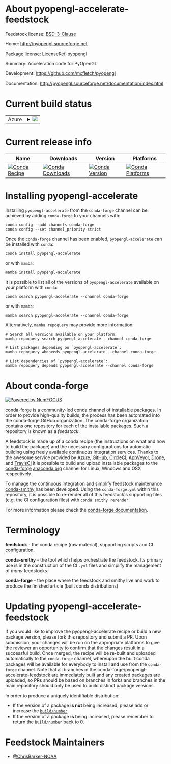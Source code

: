 About pyopengl-accelerate-feedstock
===================================

Feedstock license: [BSD-3-Clause](https://github.com/conda-forge/pyopengl-accelerate-feedstock/blob/main/LICENSE.txt)

Home: http://pyopengl.sourceforge.net

Package license: LicenseRef-pyopengl

Summary: Acceleration code for PyOpenGL

Development: https://github.com/mcfletch/pyopengl

Documentation: http://pyopengl.sourceforge.net/documentation/index.html

Current build status
====================


<table>
    
  <tr>
    <td>Azure</td>
    <td>
      <details>
        <summary>
          <a href="https://dev.azure.com/conda-forge/feedstock-builds/_build/latest?definitionId=26036&branchName=main">
            <img src="https://dev.azure.com/conda-forge/feedstock-builds/_apis/build/status/pyopengl-accelerate-feedstock?branchName=main">
          </a>
        </summary>
        <table>
          <thead><tr><th>Variant</th><th>Status</th></tr></thead>
          <tbody><tr>
              <td>linux_64_python3.10.____cpython</td>
              <td>
                <a href="https://dev.azure.com/conda-forge/feedstock-builds/_build/latest?definitionId=26036&branchName=main">
                  <img src="https://dev.azure.com/conda-forge/feedstock-builds/_apis/build/status/pyopengl-accelerate-feedstock?branchName=main&jobName=linux&configuration=linux%20linux_64_python3.10.____cpython" alt="variant">
                </a>
              </td>
            </tr><tr>
              <td>linux_64_python3.11.____cpython</td>
              <td>
                <a href="https://dev.azure.com/conda-forge/feedstock-builds/_build/latest?definitionId=26036&branchName=main">
                  <img src="https://dev.azure.com/conda-forge/feedstock-builds/_apis/build/status/pyopengl-accelerate-feedstock?branchName=main&jobName=linux&configuration=linux%20linux_64_python3.11.____cpython" alt="variant">
                </a>
              </td>
            </tr><tr>
              <td>linux_64_python3.12.____cpython</td>
              <td>
                <a href="https://dev.azure.com/conda-forge/feedstock-builds/_build/latest?definitionId=26036&branchName=main">
                  <img src="https://dev.azure.com/conda-forge/feedstock-builds/_apis/build/status/pyopengl-accelerate-feedstock?branchName=main&jobName=linux&configuration=linux%20linux_64_python3.12.____cpython" alt="variant">
                </a>
              </td>
            </tr><tr>
              <td>linux_64_python3.13.____cp313</td>
              <td>
                <a href="https://dev.azure.com/conda-forge/feedstock-builds/_build/latest?definitionId=26036&branchName=main">
                  <img src="https://dev.azure.com/conda-forge/feedstock-builds/_apis/build/status/pyopengl-accelerate-feedstock?branchName=main&jobName=linux&configuration=linux%20linux_64_python3.13.____cp313" alt="variant">
                </a>
              </td>
            </tr><tr>
              <td>osx_64_python3.10.____cpython</td>
              <td>
                <a href="https://dev.azure.com/conda-forge/feedstock-builds/_build/latest?definitionId=26036&branchName=main">
                  <img src="https://dev.azure.com/conda-forge/feedstock-builds/_apis/build/status/pyopengl-accelerate-feedstock?branchName=main&jobName=osx&configuration=osx%20osx_64_python3.10.____cpython" alt="variant">
                </a>
              </td>
            </tr><tr>
              <td>osx_64_python3.11.____cpython</td>
              <td>
                <a href="https://dev.azure.com/conda-forge/feedstock-builds/_build/latest?definitionId=26036&branchName=main">
                  <img src="https://dev.azure.com/conda-forge/feedstock-builds/_apis/build/status/pyopengl-accelerate-feedstock?branchName=main&jobName=osx&configuration=osx%20osx_64_python3.11.____cpython" alt="variant">
                </a>
              </td>
            </tr><tr>
              <td>osx_64_python3.12.____cpython</td>
              <td>
                <a href="https://dev.azure.com/conda-forge/feedstock-builds/_build/latest?definitionId=26036&branchName=main">
                  <img src="https://dev.azure.com/conda-forge/feedstock-builds/_apis/build/status/pyopengl-accelerate-feedstock?branchName=main&jobName=osx&configuration=osx%20osx_64_python3.12.____cpython" alt="variant">
                </a>
              </td>
            </tr><tr>
              <td>osx_64_python3.13.____cp313</td>
              <td>
                <a href="https://dev.azure.com/conda-forge/feedstock-builds/_build/latest?definitionId=26036&branchName=main">
                  <img src="https://dev.azure.com/conda-forge/feedstock-builds/_apis/build/status/pyopengl-accelerate-feedstock?branchName=main&jobName=osx&configuration=osx%20osx_64_python3.13.____cp313" alt="variant">
                </a>
              </td>
            </tr><tr>
              <td>osx_arm64_python3.10.____cpython</td>
              <td>
                <a href="https://dev.azure.com/conda-forge/feedstock-builds/_build/latest?definitionId=26036&branchName=main">
                  <img src="https://dev.azure.com/conda-forge/feedstock-builds/_apis/build/status/pyopengl-accelerate-feedstock?branchName=main&jobName=osx&configuration=osx%20osx_arm64_python3.10.____cpython" alt="variant">
                </a>
              </td>
            </tr><tr>
              <td>osx_arm64_python3.11.____cpython</td>
              <td>
                <a href="https://dev.azure.com/conda-forge/feedstock-builds/_build/latest?definitionId=26036&branchName=main">
                  <img src="https://dev.azure.com/conda-forge/feedstock-builds/_apis/build/status/pyopengl-accelerate-feedstock?branchName=main&jobName=osx&configuration=osx%20osx_arm64_python3.11.____cpython" alt="variant">
                </a>
              </td>
            </tr><tr>
              <td>osx_arm64_python3.12.____cpython</td>
              <td>
                <a href="https://dev.azure.com/conda-forge/feedstock-builds/_build/latest?definitionId=26036&branchName=main">
                  <img src="https://dev.azure.com/conda-forge/feedstock-builds/_apis/build/status/pyopengl-accelerate-feedstock?branchName=main&jobName=osx&configuration=osx%20osx_arm64_python3.12.____cpython" alt="variant">
                </a>
              </td>
            </tr><tr>
              <td>osx_arm64_python3.13.____cp313</td>
              <td>
                <a href="https://dev.azure.com/conda-forge/feedstock-builds/_build/latest?definitionId=26036&branchName=main">
                  <img src="https://dev.azure.com/conda-forge/feedstock-builds/_apis/build/status/pyopengl-accelerate-feedstock?branchName=main&jobName=osx&configuration=osx%20osx_arm64_python3.13.____cp313" alt="variant">
                </a>
              </td>
            </tr><tr>
              <td>win_64_python3.10.____cpython</td>
              <td>
                <a href="https://dev.azure.com/conda-forge/feedstock-builds/_build/latest?definitionId=26036&branchName=main">
                  <img src="https://dev.azure.com/conda-forge/feedstock-builds/_apis/build/status/pyopengl-accelerate-feedstock?branchName=main&jobName=win&configuration=win%20win_64_python3.10.____cpython" alt="variant">
                </a>
              </td>
            </tr><tr>
              <td>win_64_python3.11.____cpython</td>
              <td>
                <a href="https://dev.azure.com/conda-forge/feedstock-builds/_build/latest?definitionId=26036&branchName=main">
                  <img src="https://dev.azure.com/conda-forge/feedstock-builds/_apis/build/status/pyopengl-accelerate-feedstock?branchName=main&jobName=win&configuration=win%20win_64_python3.11.____cpython" alt="variant">
                </a>
              </td>
            </tr><tr>
              <td>win_64_python3.12.____cpython</td>
              <td>
                <a href="https://dev.azure.com/conda-forge/feedstock-builds/_build/latest?definitionId=26036&branchName=main">
                  <img src="https://dev.azure.com/conda-forge/feedstock-builds/_apis/build/status/pyopengl-accelerate-feedstock?branchName=main&jobName=win&configuration=win%20win_64_python3.12.____cpython" alt="variant">
                </a>
              </td>
            </tr><tr>
              <td>win_64_python3.13.____cp313</td>
              <td>
                <a href="https://dev.azure.com/conda-forge/feedstock-builds/_build/latest?definitionId=26036&branchName=main">
                  <img src="https://dev.azure.com/conda-forge/feedstock-builds/_apis/build/status/pyopengl-accelerate-feedstock?branchName=main&jobName=win&configuration=win%20win_64_python3.13.____cp313" alt="variant">
                </a>
              </td>
            </tr>
          </tbody>
        </table>
      </details>
    </td>
  </tr>
</table>

Current release info
====================

| Name | Downloads | Version | Platforms |
| --- | --- | --- | --- |
| [![Conda Recipe](https://img.shields.io/badge/recipe-pyopengl--accelerate-green.svg)](https://anaconda.org/conda-forge/pyopengl-accelerate) | [![Conda Downloads](https://img.shields.io/conda/dn/conda-forge/pyopengl-accelerate.svg)](https://anaconda.org/conda-forge/pyopengl-accelerate) | [![Conda Version](https://img.shields.io/conda/vn/conda-forge/pyopengl-accelerate.svg)](https://anaconda.org/conda-forge/pyopengl-accelerate) | [![Conda Platforms](https://img.shields.io/conda/pn/conda-forge/pyopengl-accelerate.svg)](https://anaconda.org/conda-forge/pyopengl-accelerate) |

Installing pyopengl-accelerate
==============================

Installing `pyopengl-accelerate` from the `conda-forge` channel can be achieved by adding `conda-forge` to your channels with:

```
conda config --add channels conda-forge
conda config --set channel_priority strict
```

Once the `conda-forge` channel has been enabled, `pyopengl-accelerate` can be installed with `conda`:

```
conda install pyopengl-accelerate
```

or with `mamba`:

```
mamba install pyopengl-accelerate
```

It is possible to list all of the versions of `pyopengl-accelerate` available on your platform with `conda`:

```
conda search pyopengl-accelerate --channel conda-forge
```

or with `mamba`:

```
mamba search pyopengl-accelerate --channel conda-forge
```

Alternatively, `mamba repoquery` may provide more information:

```
# Search all versions available on your platform:
mamba repoquery search pyopengl-accelerate --channel conda-forge

# List packages depending on `pyopengl-accelerate`:
mamba repoquery whoneeds pyopengl-accelerate --channel conda-forge

# List dependencies of `pyopengl-accelerate`:
mamba repoquery depends pyopengl-accelerate --channel conda-forge
```


About conda-forge
=================

[![Powered by
NumFOCUS](https://img.shields.io/badge/powered%20by-NumFOCUS-orange.svg?style=flat&colorA=E1523D&colorB=007D8A)](https://numfocus.org)

conda-forge is a community-led conda channel of installable packages.
In order to provide high-quality builds, the process has been automated into the
conda-forge GitHub organization. The conda-forge organization contains one repository
for each of the installable packages. Such a repository is known as a *feedstock*.

A feedstock is made up of a conda recipe (the instructions on what and how to build
the package) and the necessary configurations for automatic building using freely
available continuous integration services. Thanks to the awesome service provided by
[Azure](https://azure.microsoft.com/en-us/services/devops/), [GitHub](https://github.com/),
[CircleCI](https://circleci.com/), [AppVeyor](https://www.appveyor.com/),
[Drone](https://cloud.drone.io/welcome), and [TravisCI](https://travis-ci.com/)
it is possible to build and upload installable packages to the
[conda-forge](https://anaconda.org/conda-forge) [anaconda.org](https://anaconda.org/)
channel for Linux, Windows and OSX respectively.

To manage the continuous integration and simplify feedstock maintenance
[conda-smithy](https://github.com/conda-forge/conda-smithy) has been developed.
Using the ``conda-forge.yml`` within this repository, it is possible to re-render all of
this feedstock's supporting files (e.g. the CI configuration files) with ``conda smithy rerender``.

For more information please check the [conda-forge documentation](https://conda-forge.org/docs/).

Terminology
===========

**feedstock** - the conda recipe (raw material), supporting scripts and CI configuration.

**conda-smithy** - the tool which helps orchestrate the feedstock.
                   Its primary use is in the construction of the CI ``.yml`` files
                   and simplify the management of *many* feedstocks.

**conda-forge** - the place where the feedstock and smithy live and work to
                  produce the finished article (built conda distributions)


Updating pyopengl-accelerate-feedstock
======================================

If you would like to improve the pyopengl-accelerate recipe or build a new
package version, please fork this repository and submit a PR. Upon submission,
your changes will be run on the appropriate platforms to give the reviewer an
opportunity to confirm that the changes result in a successful build. Once
merged, the recipe will be re-built and uploaded automatically to the
`conda-forge` channel, whereupon the built conda packages will be available for
everybody to install and use from the `conda-forge` channel.
Note that all branches in the conda-forge/pyopengl-accelerate-feedstock are
immediately built and any created packages are uploaded, so PRs should be based
on branches in forks and branches in the main repository should only be used to
build distinct package versions.

In order to produce a uniquely identifiable distribution:
 * If the version of a package **is not** being increased, please add or increase
   the [``build/number``](https://docs.conda.io/projects/conda-build/en/latest/resources/define-metadata.html#build-number-and-string).
 * If the version of a package **is** being increased, please remember to return
   the [``build/number``](https://docs.conda.io/projects/conda-build/en/latest/resources/define-metadata.html#build-number-and-string)
   back to 0.

Feedstock Maintainers
=====================

* [@ChrisBarker-NOAA](https://github.com/ChrisBarker-NOAA/)

